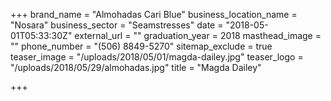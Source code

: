 +++
brand_name = "Almohadas Cari Blue"
business_location_name = "Nosara"
business_sector = "Seamstresses"
date = "2018-05-01T05:33:30Z"
external_url = ""
graduation_year = 2018
masthead_image = ""
phone_number = "(506) 8849-5270"
sitemap_exclude = true
teaser_image = "/uploads/2018/05/01/magda-dailey.jpg"
teaser_logo = "/uploads/2018/05/29/almohadas.jpg"
title = "Magda Dailey"

+++
